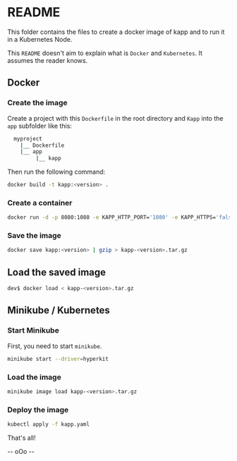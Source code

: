 # README

This folder contains the files to create a docker image of kapp and to run it in a Kubernetes Node.

This `README` doesn't aim to explain what is `Docker` and `Kubernetes`. It assumes the reader knows.


## Docker

### Create the image

Create a project with this `Dockerfile` in the root directory and `Kapp` into the `app` subfolder like this:
```bash
  myproject
    |__ Dockerfile
    |__ app
         |__ kapp
```

Then run the following command:
```bash
docker build -t kapp:<version> .
```

### Create a container

```bash
docker run -d -p 8080:1080 -e KAPP_HTTP_PORT='1080' -e KAPP_HTTPS='false' -e KAPP_NETWORK='0.0.0.0'  --name my-kapp kapp:<version>
```

### Save the image

```bash
docker save kapp:<version> | gzip > kapp-<version>.tar.gz
```

## Load the saved image

```bash
dev$ docker load < kapp-<version>.tar.gz
```

## Minikube / Kubernetes

### Start Minikube

First, you need to start `minikube`.

```bash
minikube start --driver=hyperkit
```

### Load the image

```bash
minikube image load kapp-<version>.tar.gz
```

### Deploy the image

```bash
kubectl apply -f kapp.yaml
```

That's all!

-- oOo --
